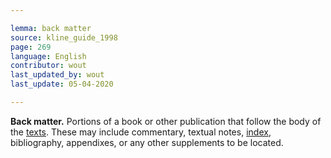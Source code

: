 ```yaml
---

lemma: back matter
source: kline_guide_1998
page: 269
language: English
contributor: wout
last_updated_by: wout
last_update: 05-04-2020

---
```


**Back matter.** Portions of a book or other publication that follow the body of the [texts](text.html). These may include commentary, textual notes, [index](index.html), bibliography, appendixes, or any other supplements to be located.
